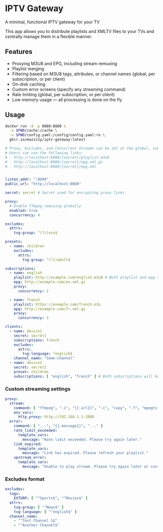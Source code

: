 # IPTV Gateway

A minimal, functional IPTV gateway for your TV

This app allows you to distribute playlists and XMLTV files to your TVs and centrally manage them in a flexible manner.

## Features

- Proxying M3U8 and EPG, including stream remuxing
- Playlist merging
- Filtering based on M3U8 tags, attributes, or channel names (global, per subscription, or per client)
- On-disk caching
- Custom error screens (specify any streaming command)
- Rate limiting (global, per subscription, or per client)
- Low memory usage — all processing is done on the fly

## Usage

```bash
docker run -d -p 8080:8080 \
  -v $PWD/cache:/cache \
  -v $PWD/config.yaml:/config/config.yaml:ro \
  ghcr.io/mazzz1y/iptv-gateway:latest
```

```yaml
# Proxy, Excludes, and Concurrent Streams can be set at the global, subscription, or user level.
# Users can use the following links:
# - http://localhost:8080/{secret}/playlist.m3u8
# - http://localhost:8080/{secret}/epg.xml.gz
# - http://localhost:8080/{secret}/epg.xml


listen_addr: ":8080"
public_url: "http://localhost:8080"

secret: secret # Secret used for encrypting proxy links

proxy:
  # Enable ffmpeg remuxing globally
  enabled: true
  concurrency: 4

excludes:
  attrs:
    tvg-group: ^(?i)xxx$

presets:
  - name: children
    excludes:
      attrs:
        tvg-group: ^(?i)adult$

subscriptions:
  - name: english
    playlist: http://example.com/english.m3u8 # Both playlist and epg can be arrays of links; they will be merged
    epg: http://example.com/en.xml.gz
    proxy:
      concurrency: 2

  - name: french
    playlist: https://example.com/french.m3u
    epg: http://example.com/fr.xml.gz
    proxy:
      concurrency: 3

clients:
  - name: device1
    secret: secret1
    subscriptions: french
    excludes:
      attrs:
        tvg-language: ^english$
    channel_name: "Some-Channel"
  - name: device2
    secret: secret2
    preset: children
    subscriptions: [ "english", "french" ] # Both subscriptions will be merged
```

### Custom streaming settings

```yaml
proxy:
  stream:
    command: [ "ffmpeg", "-i", "{{.url}}", "-c", "copy", "-f", "mpegts", "pipe:1" ]
    env_vars:
      http_proxy: http://192.168.1.1:1080
  error:
    command: [ "...", "{{.message}}", "..." ]
    rate_limit_exceeded:
      template_vars:
        message: "Rate limit exceeded. Please try again later."
    link_expired:
      template_vars:
        message: "Link has expired. Please refresh your playlist."
    upstream_error:
      template_vars:
        message: "Unable to play stream. Please try again later or contact administrator."
```

### Excludes format
```yaml
excludes:
  tags:
    EXTGRP: [ "^Sports$", "^Movies$" ]
  attrs:
    tvg-group: [ "^News$" ]
    tvg-language: [ "^english$" ]
  channel_name:
    - "^Test Channel 1$"
    - "^Another Channel$"
```